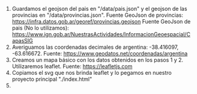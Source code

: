 1. Guardamos el geojson del pais en "/data/pais.json" y el geojson de las provincias en "/data/provincias.json".
    Fuente GeoJson de provincias: https://infra.datos.gob.ar/georef/provincias.geojson
    Fuente GeoJson de pais (No lo utilizamos): https://www.ign.gob.ar/NuestrasActividades/InformacionGeoespacial/CapasSIG
2. Averiguamos las coordenadas decimales de argentina: -38.416097, -63.616672.
    Fuente: https://www.geodatos.net/coordenadas/argentina
3. Creamos un mapa básico con los datos obtenidos en los pasos 1 y 2. Utilizaremos leaflet.
    Fuente: https://leafletjs.com
4. Copiamos el svg que nos brinda leaflet y lo pegamos en nuestro proyecto principal "./index.html"
5. 